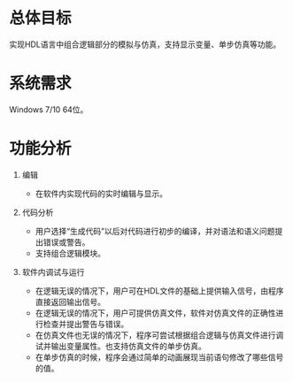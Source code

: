 # 总体目标
实现HDL语言中组合逻辑部分的模拟与仿真，支持显示变量、单步仿真等功能。

# 系统需求
Windows 7/10 64位。

# 功能分析
1. 编辑
    - 在软件内实现代码的实时编辑与显示。

2. 代码分析
   - 用户选择“生成代码”以后对代码进行初步的编译，并对语法和语义问题提出错误或警告。
   - 支持组合逻辑模块。

3. 软件内调试与运行
   - 在逻辑无误的情况下，用户可在HDL文件的基础上提供输入信号，由程序直接返回输出信号。
   - 在逻辑无误的情况下，用户可提供仿真文件，软件对仿真文件的正确性进行检查并提出警告与错误。
   - 在仿真文件也无误的情况下，程序可尝试根据组合逻辑与仿真文件进行调试并输出变量属性。也支持仿真文件的单步仿真。
   - 在单步仿真的时候，程序会通过简单的动画展现当前语句修改了哪些信号的值。